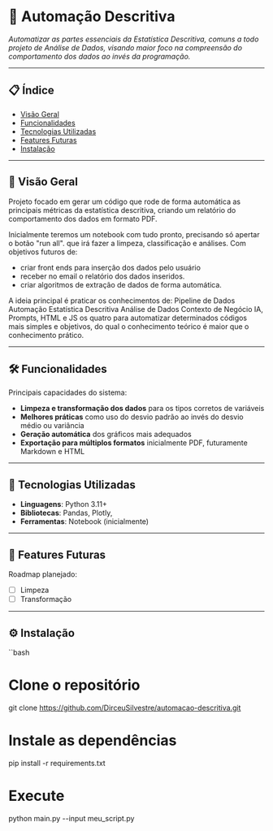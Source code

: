 
# 🚀 Automação Descritiva

*Automatizar as partes essenciais da Estatística Descritiva, comuns a todo projeto de Análise de Dados, visando maior foco na compreensão do comportamento dos dados ao invés da programação.*

---

## 📋 Índice
- [Visão Geral](#-visão-geral)  
- [Funcionalidades](#-funcionalidades)  
- [Tecnologias Utilizadas](#-tecnologias-utilizadas)  
- [Features Futuras](#-features-futuras)  
- [Instalação](#%EF%B8%8F-instalação)  

---

## 🌟 Visão Geral
Projeto focado em gerar um código que rode de forma automática as principais métricas da estatística descritiva, criando um relatório do comportamento dos dados em formato PDF.

Inicialmente teremos um notebook com tudo pronto, precisando só apertar o botão "run all".
que irá fazer a limpeza, classificação e análises.
Com objetivos futuros de: 
- criar front ends para inserção dos dados pelo usuário 
- receber no email o relatório dos dados inseridos.
- criar algoritmos de extração de dados de forma automática.

A ideia principal é praticar os conhecimentos de:
Pipeline de Dados
Automação 
Estatística Descritiva
Análise de Dados
Contexto de Negócio
IA, Prompts, HTML e JS
os quatro para automatizar determinados códigos mais simples e objetivos, do qual o conhecimento teórico é maior que o conhecimento prático.

---

## 🛠️ Funcionalidades
Principais capacidades do sistema:
- **Limpeza e transformação dos dados** para os tipos corretos de variáveis
- **Melhores práticas** como uso do desvio padrão ao invés do desvio médio ou variância 
- **Geração automática** dos gráficos mais adequados   
- **Exportação para múltiplos formatos** inicialmente PDF, futuramente Markdown e HTML

---

## 🔧 Tecnologias Utilizadas
- **Linguagens**: Python 3.11+  
- **Bibliotecas**: Pandas, Plotly,   
- **Ferramentas**: Notebook (inicialmente)

---

## 🎯 Features Futuras
Roadmap planejado:
- [ ]  Limpeza
- [ ]  Transformação 

---

## ⚙️ Instalação
``bash

# Clone o repositório
git clone https://github.com/DirceuSilvestre/automacao-descritiva.git

# Instale as dependências
pip install -r requirements.txt

# Execute
python main.py --input meu_script.py
